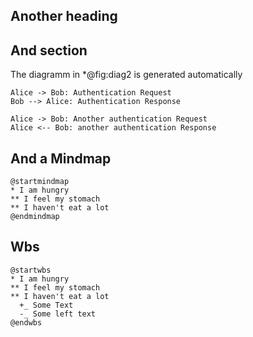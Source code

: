 ## Another heading

## And section

The diagramm in *@fig:diag2  is generated automatically

```{ .plantuml height=30% id=fig:diag2 caption='some caption' }
Alice -> Bob: Authentication Request
Bob --> Alice: Authentication Response

Alice -> Bob: Another authentication Request
Alice <-- Bob: another authentication Response
```

## And a Mindmap

```{ .plantuml height=10% id=fig:mindmap1 caption='A simple Mindmap' }
@startmindmap
* I am hungry
** I feel my stomach
** I haven't eat a lot
@endmindmap
```

## Wbs

```{ .plantuml height=20% id=fig:mindmap1 caption='A simple Mindmap' }
@startwbs
* I am hungry
** I feel my stomach
** I haven't eat a lot
  +_ Some Text
  -_ Some left text
@endwbs
```



